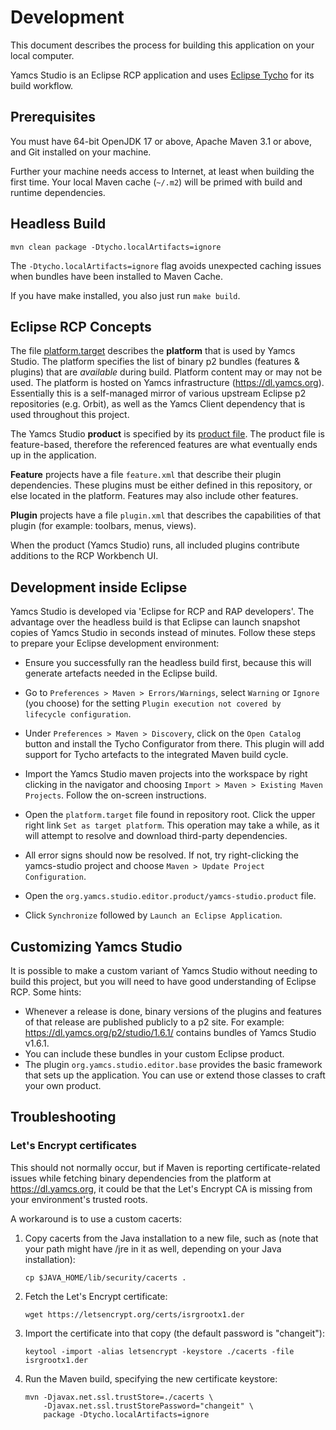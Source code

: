 # Development

This document describes the process for building this application on your local computer.

Yamcs Studio is an Eclipse RCP application and uses [Eclipse Tycho](https://www.eclipse.org/tycho/) for its build workflow.


## Prerequisites

You must have 64-bit OpenJDK 17 or above, Apache Maven 3.1 or above, and Git installed on your machine.

Further your machine needs access to Internet, at least when building the first time. Your local Maven cache (`~/.m2`) will be primed with build and runtime dependencies.


## Headless Build

```
mvn clean package -Dtycho.localArtifacts=ignore
```

The `-Dtycho.localArtifacts=ignore` flag avoids unexpected caching issues when bundles have been installed to Maven Cache.

If you have make installed, you also just run `make build`.


## Eclipse RCP Concepts

The file [platform.target](../platform.target) describes the **platform** that is used by Yamcs Studio. The platform specifies the list of binary p2 bundles (features & plugins) that are *available* during build. Platform content may or may not be used. The platform is hosted on Yamcs infrastructure (https://dl.yamcs.org). Essentially this is a self-managed mirror of various upstream Eclipse p2 repositories (e.g. Orbit), as well as the Yamcs Client dependency that is used throughout this project.

The Yamcs Studio **product** is specified by its [product file](../org.yamcs.studio.editor.product/yamcs-studio.product). The product file is feature-based, therefore the referenced features are what eventually ends up in the application.

**Feature** projects have a file `feature.xml` that describe their plugin dependencies. These plugins must be either defined in this repository, or else located in the platform. Features may also include other features.

**Plugin** projects have a file `plugin.xml` that describes the capabilities of that plugin (for example: toolbars, menus, views).

When the product (Yamcs Studio) runs, all included plugins contribute additions to the RCP Workbench UI.


## Development inside Eclipse

Yamcs Studio is developed via 'Eclipse for RCP and RAP developers'. The advantage over the headless build is that Eclipse can launch snapshot copies of Yamcs Studio in seconds instead of minutes. Follow these steps to prepare your Eclipse development environment:

- Ensure you successfully ran the headless build first, because this will generate artefacts needed in the Eclipse build.

- Go to `Preferences > Maven > Errors/Warnings`, select `Warning` or `Ignore` (you choose) for the setting `Plugin execution not covered by lifecycle configuration`.

- Under `Preferences > Maven > Discovery`, click on the `Open Catalog` button and install the Tycho Configurator from there. This plugin will add support for Tycho artefacts to the integrated Maven build cycle.

- Import the Yamcs Studio maven projects into the workspace by right clicking in the navigator and choosing `Import > Maven > Existing Maven Projects`. Follow the on-screen instructions.

- Open the `platform.target` file found in repository root. Click the upper right link `Set as target platform`. This operation may take a while, as it will attempt to resolve and download third-party dependencies.

- All error signs should now be resolved. If not, try right-clicking the yamcs-studio project and choose `Maven > Update Project Configuration`.

- Open the `org.yamcs.studio.editor.product/yamcs-studio.product` file.

- Click `Synchronize` followed by `Launch an Eclipse Application`.



## Customizing Yamcs Studio

It is possible to make a custom variant of Yamcs Studio without needing to build this project, but you will need to have good understanding of Eclipse RCP. Some hints:

* Whenever a release is done, binary versions of the plugins and features of that release are published publicly to a p2 site. For example: https://dl.yamcs.org/p2/studio/1.6.1/ contains bundles of Yamcs Studio v1.6.1.
* You can include these bundles in your custom Eclipse product.
* The plugin `org.yamcs.studio.editor.base` provides the basic framework that sets up the application. You can use or extend those classes to craft your own product.


## Troubleshooting

### Let's Encrypt certificates

This should not normally occur, but if Maven is reporting certificate-related issues while fetching binary dependencies from the platform at https://dl.yamcs.org, it could be that the Let's Encrypt CA is missing from your environment's trusted roots.

A workaround is to use a custom cacerts:

1. Copy cacerts from the Java installation to a new file, such as (note that your path might have /jre in it as well, depending on your Java installation):
   ```
   cp $JAVA_HOME/lib/security/cacerts .
   ```
2. Fetch the Let's Encrypt certificate:
   ```
   wget https://letsencrypt.org/certs/isrgrootx1.der
   ```
3. Import the certificate into that copy (the default password is "changeit"):
   ```
   keytool -import -alias letsencrypt -keystore ./cacerts -file isrgrootx1.der
   ```
4. Run the Maven build, specifying the new certificate keystore:
   ```
   mvn -Djavax.net.ssl.trustStore=./cacerts \
       -Djavax.net.ssl.trustStorePassword="changeit" \
       package -Dtycho.localArtifacts=ignore
   ```
